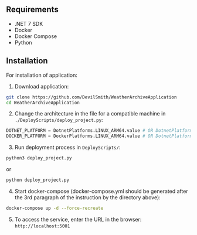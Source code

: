 ## Requirements

* .NET 7 SDK
* Docker
* Docker Compose
* Python


## Installation
For installation of application:
1. Download application:
```bash
git clone https://github.com/DevilSmith/WeatherArchiveApplication
cd WeatherArchiveApplication
```
2. Change the architecture in the file for a compatible machine in `./DeployScripts/deploy_project.py`:

```python
DOTNET_PLATFORM = DotnetPlatforms.LINUX_ARM64.value # OR DotnetPlatforms.LINUX_AMD64.value
DOCKER_PLATFORM = DockerPlatforms.LINUX_ARM64.value # OR DotnetPlatforms.LINUX_AMD64.value
```
3. Run deployment process in `DeployScripts/`:
```bash
python3 deploy_project.py 
```
or
```bash
python deploy_project.py 
```
4. Start docker-compose (docker-compose.yml should be generated after the 3rd paragraph of the instruction by the directory above):
```bash
docker-compose up -d --force-recreate
```
5. To access the service, enter the URL in the browser: `http://localhost:5001`
